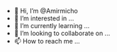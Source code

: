 - 👋 Hi, I’m @Amirmicho
- 👀 I’m interested in ...
- 🌱 I’m currently learning ...
- 💞️ I’m looking to collaborate on ...
- 📫 How to reach me ...

<!---
Amirmicho/Amirmicho is a ✨ special ✨ repository because its `README.md` (this file) appears on your GitHub profile.
You can click the Preview link to take a look at your changes.
--->
